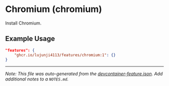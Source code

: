 
# Chromium (chromium)

Install Chromium.

## Example Usage

```json
"features": {
    "ghcr.io/lujunji4113/features/chromium:1": {}
}
```





---

_Note: This file was auto-generated from the [devcontainer-feature.json](https://github.com/lujunji4113/features/blob/main/src/chromium/devcontainer-feature.json).  Add additional notes to a `NOTES.md`._
